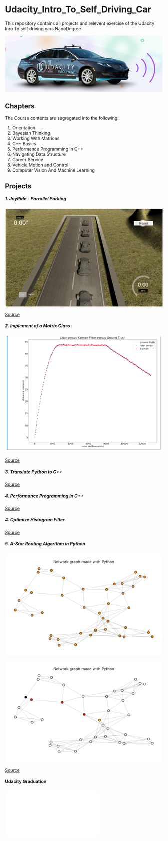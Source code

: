 # Udacity_Intro_To_Self_Driving_Car
This repository contains all projects and relevent exercise of the Udacity Inro To self driving cars NanoDegree

![](isdc-car.png)

## Chapters
The Course contents are segregated into the following.

1. Orientation
2. Bayesian Thinking 
3. Working With Matrices 
4. C++ Basics 
5. Performance Programming in C++
6. Navigating Data Structure
7. Career Service 
8. Vehicle Motion and Control
9. Computer Vision And Machine Learning

## Projects
##### 1. JoyRide - Parrallel Parking

![](parking.jpeg)

[Source](https://drive.google.com/file/d/1-X6UsyV2kh2R7fq8V8eFdoYz_H91O3Kx/view?usp=sharing)

##### 2. Implement of a Matrix Class 

![](Lidar.jpeg)

[Source](https://drive.google.com/file/d/1c5tsF6fdCnoLv9MXVFExdFLr3TZ1nAge/view?usp=sharing)

##### 3. Translate Python to C++
[Source](https://drive.google.com/file/d/1EQ3TZ-5f3hwMfAD3EZkRpDnVLezY_17G/view?usp=sharing) 

##### 4. Performance Programming in C++
[Source](https://drive.google.com/file/d/1dPquv2FXW5L2ZALGl4T3ZWemBR2xchkl/view?usp=sharing)

##### 4. Optimize Histogram Filter
[Source]()

##### 5. A-Star Routing Algorithm in Python
![](Plot1.png)


![](Plot2.png)


[Source](https://drive.google.com/open?id=1t7Ru0kAIj4UVEl8_wdl2Xty5amJhUkLP) 

#### Udacity Graduation 
![](certificate.pdf)